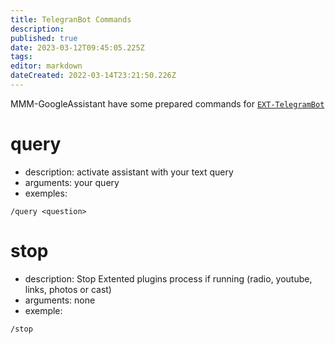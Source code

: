 ```yaml
---
title: TelegranBot Commands
description: 
published: true
date: 2023-03-12T09:45:05.225Z
tags: 
editor: markdown
dateCreated: 2022-03-14T23:21:50.226Z
---
```


MMM-GoogleAssistant have some prepared commands for [`EXT-TelegramBot`](https://github.com/bugsounet/EXT-TelegramBot)

# query
 - description: activate assistant with your text query
 - arguments: your query
 - exemples:
```
/query <question>
```

# stop
 - description: Stop Extented plugins process if running (radio, youtube, links, photos or cast)
 - arguments: none
 - exemple:
```
/stop
```
